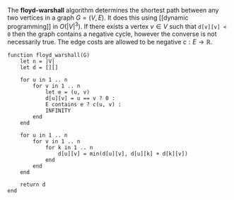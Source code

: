 
The **floyd-warshall** algorithm determines the shortest path between any two vertices in a graph $G = (V, E)$. It does this using [[dynamic programming]] in $O(|V|^{3})$. If there exists a vertex $v \in V$ such that `d[v][v] < 0` then the graph contains a negative cycle, however the converse is not necessarily true. The edge costs are allowed to be negative $c : E \to \mathbb{R}$.

```
function floyd_warshall(G)
	let n = |V|
	let d = [][]
	
	for u in 1 .. n
		for v in 1 .. n
			let e = (u, v)
			d[u][v] = u == v ? 0 :
			E contains e ? c(u, v) :
			INFINITY
		end
	end
	
	for u in 1 .. n
		for v in 1 .. n
			for k in 1 .. n
				d[u][v] = min(d[u][v], d[u][k] + d[k][v])
			end
		end
	end
	
	return d
end
```